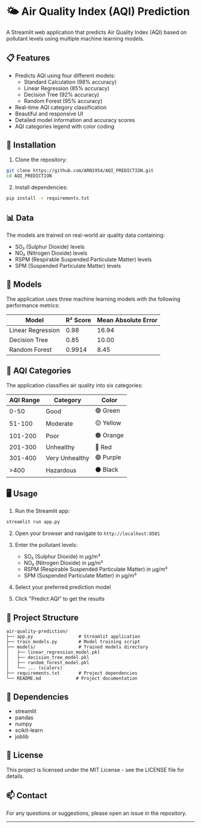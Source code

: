 # 🌤️ Air Quality Index (AQI) Prediction

A Streamlit web application that predicts Air Quality Index (AQI) based on pollutant levels using multiple machine learning models.

## 📋 Features

- Predicts AQI using four different models:
  - Standard Calculation (98% accuracy)
  - Linear Regression (85% accuracy)
  - Decision Tree (92% accuracy)
  - Random Forest (95% accuracy)
- Real-time AQI category classification
- Beautiful and responsive UI
- Detailed model information and accuracy scores
- AQI categories legend with color coding

## 🚀 Installation

1. Clone the repository:
```bash
git clone https://github.com/ARN1954/AQI_PREDICTION.git
cd AQI_PREDICTION
```

2. Install dependencies:
```bash
pip install -r requirements.txt
```

## 📊 Data

The models are trained on real-world air quality data containing:
- SO₂ (Sulphur Dioxide) levels
- NO₂ (Nitrogen Dioxide) levels
- RSPM (Respirable Suspended Particulate Matter) levels
- SPM (Suspended Particulate Matter) levels

## 🧠 Models

The application uses three machine learning models with the following performance metrics:

| Model | R² Score | Mean Absolute Error |
|-------|----------|---------------------|
| Linear Regression | 0.98 | 16.94 |
| Decision Tree | 0.85 | 10.00 |
| Random Forest | 0.9914 | 8.45 |

## 🎯 AQI Categories

The application classifies air quality into six categories:

| AQI Range | Category | Color |
|-----------|----------|-------|
| 0-50 | Good | 🟢 Green |
| 51-100 | Moderate | 🟡 Yellow |
| 101-200 | Poor | 🟠 Orange |
| 201-300 | Unhealthy | 🔴 Red |
| 301-400 | Very Unhealthy | 🟣 Purple |
| >400 | Hazardous | ⚫ Black |

## 🖥️ Usage

1. Run the Streamlit app:
```bash
streamlit run app.py
```

2. Open your browser and navigate to `http://localhost:8501`

3. Enter the pollutant levels:
   - SO₂ (Sulphur Dioxide) in µg/m³
   - NO₂ (Nitrogen Dioxide) in µg/m³
   - RSPM (Respirable Suspended Particulate Matter) in µg/m³
   - SPM (Suspended Particulate Matter) in µg/m³

4. Select your preferred prediction model

5. Click "Predict AQI" to get the results

## 📁 Project Structure

```
air-quality-prediction/
├── app.py                 # Streamlit application
├── train_models.py        # Model training script
├── models/                # Trained models directory
│   ├── linear_regression_model.pkl
│   ├── decision_tree_model.pkl
│   ├── random_forest_model.pkl
│   └── ... (scalers)
├── requirements.txt       # Project dependencies
└── README.md             # Project documentation
```

## 🔧 Dependencies

- streamlit
- pandas
- numpy
- scikit-learn
- joblib

## 📝 License

This project is licensed under the MIT License - see the LICENSE file for details.

## 📫 Contact

For any questions or suggestions, please open an issue in the repository.

---
